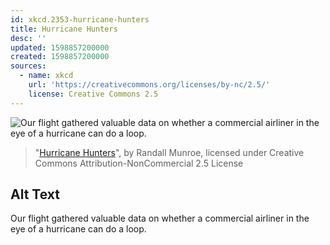 ```yaml
---
id: xkcd.2353-hurricane-hunters
title: Hurricane Hunters
desc: ''
updated: 1598857200000
created: 1598857200000
sources:
  - name: xkcd
    url: 'https://creativecommons.org/licenses/by-nc/2.5/'
    license: Creative Commons 2.5
---
```

![Our flight gathered valuable data on whether a commercial airliner in the eye of a hurricane can do a loop.](https://imgs.xkcd.com/comics/hurricane_hunters.png)
> "[Hurricane Hunters](https://xkcd.com/2353/)", by Randall Munroe, licensed under Creative Commons Attribution-NonCommercial 2.5 License

## Alt Text
Our flight gathered valuable data on whether a commercial airliner in the eye of a hurricane can do a loop.
